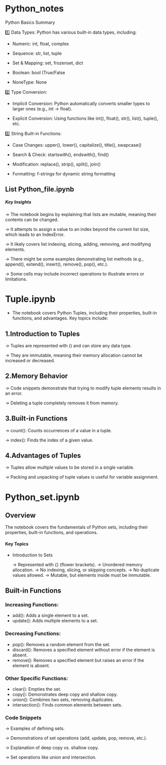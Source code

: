 # Python_notes

Python Basics Summary

1️⃣ Data Types: Python has various built-in data types, including:

- Numeric: int, float, complex

- Sequence: str, list, tuple

- Set & Mapping: set, frozenset, dict

- Boolean: bool (True/False

- NoneType: None

2️⃣ Type Conversion:

- Implicit Conversion: Python automatically converts smaller types to larger ones (e.g., int → float).

- Explicit Conversion: Using functions like int(), float(), str(), list(), tuple(), etc.

3️⃣ String Built-in Functions:

- Case Changes: upper(), lower(), capitalize(), title(), swapcase()

- Search & Check: startswith(), endswith(), find()

- Modification: replace(), strip(), split(), join()

- Formatting: f-strings for dynamic string formatting

## List Python_file.ipynb
##### Key Insights
-> The notebook begins by explaining that lists are mutable, meaning their contents can be changed.

-> It attempts to assign a value to an index beyond the current list size, which leads to an IndexError.

-> It likely covers list indexing, slicing, adding, removing, and modifying elements.

-> There might be some examples demonstrating list methods (e.g., append(), extend(), insert(), remove(), pop(), etc.).

-> Some cells may include incorrect operations to illustrate errors or limitations.

#  Tuple.ipynb
* The notebook covers Python Tuples, including their properties, built-in functions, and advantages. Key topics include:

## 1.Introduction to Tuples

-> Tuples are represented with () and can store any data type.

-> They are immutable, meaning their memory allocation cannot be increased or decreased.
## 2.Memory Behavior

-> Code snippets demonstrate that trying to modify tuple elements results in an error.

-> Deleting a tuple completely removes it from memory.

## 3.Built-in Functions

-> count(): Counts occurrences of a value in a tuple.

-> index(): Finds the index of a given value.



## 4.Advantages of Tuples

-> Tuples allow multiple values to be stored in a single variable.

-> Packing and unpacking of tuple values is useful for variable assignment.



# Python_set.ipynb
## Overview
The notebook covers the fundamentals of Python sets, including their properties, built-in functions, and operations.

#### Key Topics
* Introduction to Sets

  -> Represented with {} (flower brackets).
  -> Unordered memory allocation.
  -> No indexing, slicing, or skipping concepts.
  -> No duplicate values allowed.
  -> Mutable, but elements inside must be immutable.
## Built-in Functions

### Increasing Functions:

* add(): Adds a single element to a set.
* update(): Adds multiple elements to a set.
### Decreasing Functions:

* pop(): Removes a random element from the set.
* discard(): Removes a specified element without error if the element is absent.
* remove(): Removes a specified element but raises an error if the element is absent.
### Other Specific Functions:

* clear(): Empties the set.
* copy(): Demonstrates deep copy and shallow copy.
* union(): Combines two sets, removing duplicates.
* intersection(): Finds common elements between sets.
### Code Snippets
-> Examples of defining sets.

-> Demonstrations of set operations (add, update, pop, remove, etc.).

-> Explanation of deep copy vs. shallow copy.

-> Set operations like union and intersection.


